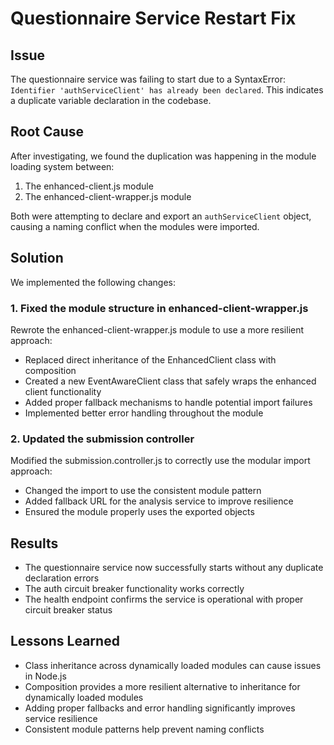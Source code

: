 # Questionnaire Service Restart Fix

## Issue
The questionnaire service was failing to start due to a SyntaxError: `Identifier 'authServiceClient' has already been declared`. This indicates a duplicate variable declaration in the codebase.

## Root Cause
After investigating, we found the duplication was happening in the module loading system between:
1. The enhanced-client.js module
2. The enhanced-client-wrapper.js module 

Both were attempting to declare and export an `authServiceClient` object, causing a naming conflict when the modules were imported.

## Solution
We implemented the following changes:

### 1. Fixed the module structure in enhanced-client-wrapper.js
Rewrote the enhanced-client-wrapper.js module to use a more resilient approach:
- Replaced direct inheritance of the EnhancedClient class with composition
- Created a new EventAwareClient class that safely wraps the enhanced client functionality
- Added proper fallback mechanisms to handle potential import failures
- Implemented better error handling throughout the module

### 2. Updated the submission controller
Modified the submission.controller.js to correctly use the modular import approach:
- Changed the import to use the consistent module pattern
- Added fallback URL for the analysis service to improve resilience
- Ensured the module properly uses the exported objects

## Results
- The questionnaire service now successfully starts without any duplicate declaration errors
- The auth circuit breaker functionality works correctly
- The health endpoint confirms the service is operational with proper circuit breaker status

## Lessons Learned
- Class inheritance across dynamically loaded modules can cause issues in Node.js
- Composition provides a more resilient alternative to inheritance for dynamically loaded modules
- Adding proper fallbacks and error handling significantly improves service resilience
- Consistent module patterns help prevent naming conflicts
